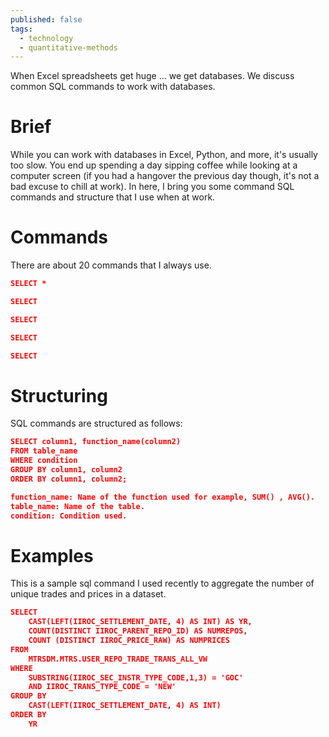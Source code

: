 ```yaml
---
published: false
tags:
  - technology
  - quantitative-methods
---
```

When Excel spreadsheets get huge ... we get databases. We discuss common SQL commands to work with databases.

# Brief

While you can work with databases in Excel, Python, and more, it's usually too slow. You end up spending a day sipping coffee while looking at a computer screen (if you had a hangover the previous day though, it's not a bad excuse to chill at work). In here, I bring you some command SQL commands and structure that I use when at work.

# Commands

There are about 20 commands that I always use.

``` json
SELECT *
```
``` json
SELECT
```
``` json
SELECT
```
``` json
SELECT
```
``` json
SELECT
```





# Structuring

SQL commands are structured as follows:

```json
SELECT column1, function_name(column2)
FROM table_name
WHERE condition
GROUP BY column1, column2
ORDER BY column1, column2;

function_name: Name of the function used for example, SUM() , AVG().
table_name: Name of the table.
condition: Condition used.
```


# Examples

This is a sample sql command I used recently to aggregate the number of unique trades and prices in a dataset.

```json
SELECT
	CAST(LEFT(IIROC_SETTLEMENT_DATE, 4) AS INT) AS YR, 
	COUNT(DISTINCT IIROC_PARENT_REPO_ID) AS NUMREPOS,
	COUNT (DISTINCT IIROC_PRICE_RAW) AS NUMPRICES
FROM 
	MTRSDM.MTRS.USER_REPO_TRADE_TRANS_ALL_VW
WHERE
	SUBSTRING(IIROC_SEC_INSTR_TYPE_CODE,1,3) = 'GOC'
	AND IIROC_TRANS_TYPE_CODE = 'NEW'
GROUP BY
	CAST(LEFT(IIROC_SETTLEMENT_DATE, 4) AS INT)
ORDER BY
	YR
```
